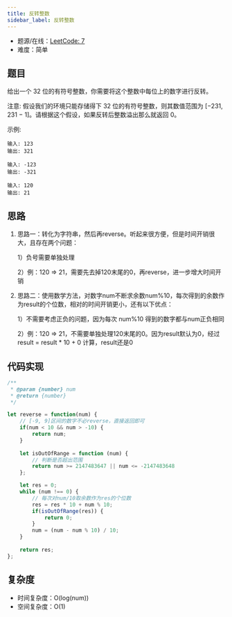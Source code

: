 ```yaml
---
title: 反转整数
sidebar_label: 反转整数
---
```


- 题源/在线：[LeetCode: 7](https://leetcode-cn.com/problems/reverse-integer/)
- 难度：简单

## 题目

给出一个 32 位的有符号整数，你需要将这个整数中每位上的数字进行反转。

注意: 假设我们的环境只能存储得下 32 位的有符号整数，则其数值范围为 [−231,  231 − 1]。请根据这个假设，如果反转后整数溢出那么就返回 0。


示例:

```text
输入: 123
输出: 321
```

```text
输入: -123
输出: -321
```

```text
输入: 120
输出: 21
```

## 思路

1. 思路一：转化为字符串，然后再reverse。听起来很方便，但是时间开销很大，且存在两个问题：

    1）负号需要单独处理

    2）例：120 => 21，需要先去掉120末尾的0，再reverse，进一步增大时间开销

2. 思路二：使用数学方法，对数字num不断求余数num%10，每次得到的余数作为result的个位数，相对的时间开销更小，还有以下优点：

    1）不需要考虑正负的问题，因为每次 num%10 得到的数字都与num正负相同
    
    2）例：120 => 21，不需要单独处理120末尾的0。因为result默认为0，经过 result = result * 10 + 0 计算，result还是0
    

## 代码实现

```js
/**
 * @param {number} num
 * @return {number}
 */

let reverse = function(num) {
    // [-9, 9]区间的数字不必reverse，直接返回即可
    if(num < 10 && num > -10) {
        return num;
    }
    
    let isOutOfRange = function (num) {
        // 判断是否超出范围
        return num >= 2147483647 || num <= -2147483648
    };

    let res = 0;
    while (num !== 0) {
        // 每次对num/10取余数作为res的个位数
        res = res * 10 + num % 10;
        if(isOutOfRange(res)) {
            return 0;
        }
        num = (num - num % 10) / 10;
    }
    
    return res;
};
```

## 复杂度

- 时间复杂度：O(log(num))
- 空间复杂度：O(1)
